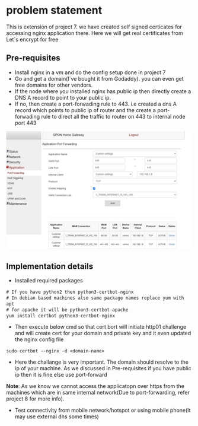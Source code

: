 # problem statement

This is extension of project 7. we have created self signed certicates for accessing nginx application there. Here we will get real certificates from Let`s encrypt for free

## Pre-requisites

* Install nginx in a vm and do the config setup done in project 7
* Go and get a domain(I`ve bought it from Godaddy). you can even get free domains for other vendors.
* If the node where you installed nginx has public ip then directly create a DNS A record to point to your public ip.
* If no, then create a port-forwading rule to 443. i.e created a dns A record which points to public ip of router and the create a port-forwading rule to direct all the traffic to router on 443 to internal node port 443

![Image](https://github.com/bhuvanchandmaddi/DevopsMiniProjects/blob/main/.images/https-portforward.jpg?raw=true)

## Implementation details
* Installed required packages
```
# If you have python2 then python3-certbot-nginx
# In debian based machines also same package names replace yum with apt
# for apache it will be python3-certbot-apache
yum install certbot python3-certbot-nginx
```
* Then execute below cmd so that cert bort will initiate http01 challenge and will create cert for your domain and private key and it even updated the nginx config file
```
sudo certbot --nginx -d <domain-name>
```
* Here the challange is very important. The domain should resolve to the ip of your machine. As we discussed in Pre-requisites if you have public ip then it is fine else use port-forward

**Note**: As we know we cannot access the applicatopn over https from the machines which are in same internal network(Due to port-forwarding, refer project 8 for more info).

* Test connectivity from mobile network/hotspot  or using mobile phone(It may use external dns some times)